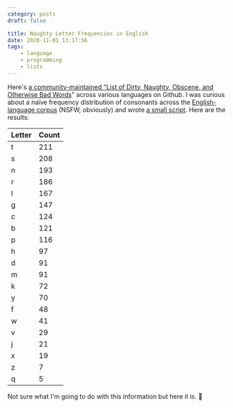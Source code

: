 ```yaml
---
category: posts
draft: false

title: Naughty Letter Frequencies in English
date: 2020-11-01 13:17:56
tags:
    - language
    - programming
    - lists
---
```


Here's [a community-maintained "List of Dirty, Naughty, Obscene, and Otherwise Bad Words](https://github.com/LDNOOBW/List-of-Dirty-Naughty-Obscene-and-Otherwise-Bad-Words)" across various languages on Github. I was curious about a naïve frequency distribution of consonants across the [English-language corpus](https://raw.githubusercontent.com/LDNOOBW/List-of-Dirty-Naughty-Obscene-and-Otherwise-Bad-Words/master/en) (NSFW, obviously) and wrote [a small script](/misc/n/naughty-letters.py). Here are the results:

| Letter | Count |
|--------|-------|
|   t    |  211  |
|   s    |  208  |
|   n    |  193  |
|   r    |  186  |
|   l    |  167  |
|   g    |  147  |
|   c    |  124  |
|   b    |  121  |
|   p    |  116  |
|   h    |  97   |
|   d    |  91   |
|   m    |  91   |
|   k    |  72   |
|   y    |  70   |
|   f    |  48   |
|   w    |  41   |
|   v    |  29   |
|   j    |  21   |
|   x    |  19   |
|   z    |   7   |
|   q    |   5   |

Not sure what I'm going to do with this information but here it is. 🤬
